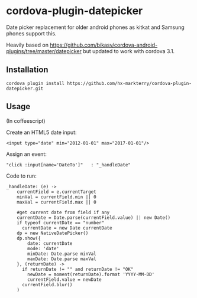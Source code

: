 cordova-plugin-datepicker
=========================

Date picker replacement for older android phones as kitkat and Samsung phones support this.

Heavily based on <https://github.com/bikasv/cordova-android-plugins/tree/master/datepicker> but updated to work with cordova 3.1.


Installation
------------

    cordova plugin install https://github.com/hx-markterry/cordova-plugin-datepicker.git


Usage
-----

(In coffeescript)

Create an HTML5 date input:

    <input type="date" min="2012-01-01" max="2017-01-01"/>

Assign an event:

    "click :input[name='DateTo']"   : "_handleDate"

Code to run:

    _handleDate: (e) ->
        currentField = e.currentTarget
        minVal = currentField.min || 0
        maxVal = currentField.max || 0
    
        #get current date from field if any
        currentDate = Date.parse(currentField.value) || new Date()
        if typeof currentDate == "number"
          currentDate = new Date currentDate
        dp = new NativeDatePicker()
        dp.show({
            date: currentDate
            mode: 'date'
            minDate: Date.parse minVal
            maxDate: Date.parse maxVal
        }, (returnDate) ->
          if returnDate != "" and returnDate != "OK"
            newDate = moment(returnDate).format 'YYYY-MM-DD'
            currentField.value = newDate
          currentField.blur()
        )
